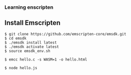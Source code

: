 ### Learning enscripten

## Install Emscripten
```console
$ git clone https://github.com/emscripten-core/emsdk.git
$ cd emsdk
$ ./emsdk install latest
$ ./emsdk activate latest
$ source emsdk_env.sh
```

```console
$ emcc hello.c -s WASM=1 -o hello.html
```

```console
$ node hello.js
```

